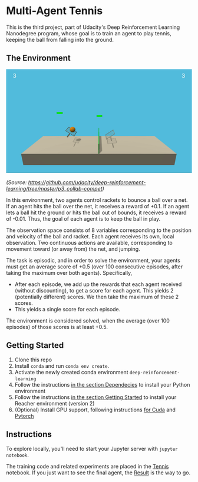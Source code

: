 # Multi-Agent Tennis

This is the third project, part of Udacity's Deep Reinforcement Learning Nanodegree program, whose goal is to train an agent to play tennis, keeping the ball from falling into the ground.

## The Environment

![the environment](./env.gif)

_(Source: https://github.com/udacity/deep-reinforcement-learning/tree/master/p3_collab-compet)_

In this environment, two agents control rackets to bounce a ball over a net. If an agent hits the ball over the net, it receives a reward of +0.1. If an agent lets a ball hit the ground or hits the ball out of bounds, it receives a reward of -0.01. Thus, the goal of each agent is to keep the ball in play.

The observation space consists of 8 variables corresponding to the position and velocity of the ball and racket. Each agent receives its own, local observation. Two continuous actions are available, corresponding to movement toward (or away from) the net, and jumping.

The task is episodic, and in order to solve the environment, your agents must get an average score of +0.5 (over 100 consecutive episodes, after taking the maximum over both agents). Specifically,

- After each episode, we add up the rewards that each agent received (without discounting), to get a score for each agent. This yields 2 (potentially different) scores. We then take the maximum of these 2 scores.
- This yields a single score for each episode.

The environment is considered solved, when the average (over 100 episodes) of those scores is at least +0.5.

## Getting Started

1. Clone this repo
2. Install `conda` and run `conda env create`.
3. Activate the newly created conda environment `deep-reinforcement-learning`
4. Follow the instructions [in the section Dependecies](https://github.com/udacity/deep-reinforcement-learning#dependencies) to install your Python environment
5. Follow the instructions [in the section Getting Started](https://github.com/udacity/deep-reinforcement-learning/tree/master/p2_continuous-control#getting-started) to install your Reacher environment (version 2)
6. (Optional) Install GPU support, following instructions [for Cuda](https://developer.nvidia.com/cuda-downloads) and [Pytorch](https://pytorch.org/get-started/locally/)

## Instructions

To explore locally, you'll need to start your Jupyter server with `jupyter notebook`.

The training code and related experiments are placed in the [Tennis](./Tennis.ipynb) notebook.
If you just want to see the final agent, the [Result](./Result.ipynb) is the way to go.
